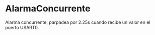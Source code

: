 # AlarmaConcurrente
Alarma concurrente, parpadea por 2.25s cuando recibe un valor en el puerto USART0.
